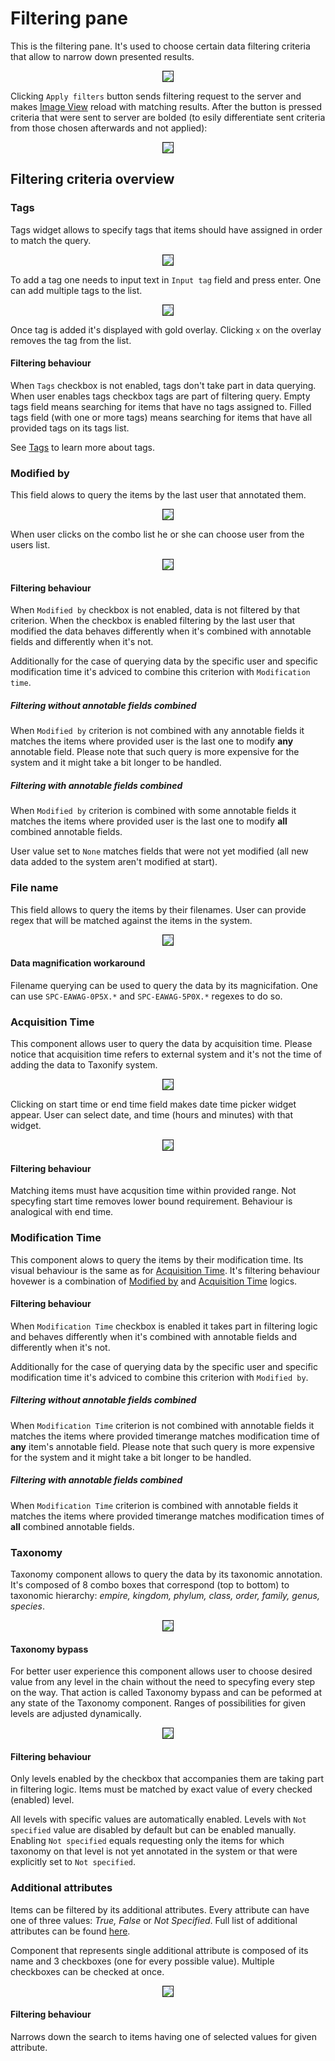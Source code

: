 # Filtering pane

This is the filtering pane. It's used to choose certain data filtering criteria that allow to narrow down presented results.

<p align="center">
  <img src="static/filtering_pane_plain.png" border=1>
</p>

Clicking `Apply filters` button sends filtering request to the server and makes [Image View](../image_view/README.md) reload with matching results. After the button is pressed criteria that were sent to server are bolded (to esily differentiate sent criteria from those chosen afterwards and not applied):

<p align="center">
  <img src="static/filtering_pane_bolding.gif" border=1>
</p>


## Filtering criteria overview

### Tags

Tags widget allows to specify tags that items should have assigned in order to match the query.

<p align="center">
  <img src="static/filtering_pane_tags.png" border=1>
</p>

To add a tag one needs to input text in `Input tag` field and press enter. One can add multiple tags to the list.

<p align="center">
  <img src="static/filtering_pane_tags_added.png" border=1>
</p>

Once tag is added it's displayed with gold overlay. Clicking `x` on the overlay removes the tag from the list.

#### Filtering behaviour
When `Tags` checkbox is not enabled, tags don't take part in data querying.
When user enables tags checkbox tags are part of filtering query. Empty tags field means searching for items that have no tags assigned to. Filled tags field (with one or more tags) means searching for items that have all provided tags on its tags list.

See [Tags](../tags/README.md) to learn more about tags.

### Modified by

This field alows to query the items by the last user that annotated them.

<p align="center">
  <img src="static/filtering_pane_modified_by.png" border=1>
</p>

When user clicks on the combo list he or she can choose user from the users list.

<p align="center">
  <img src="static/filtering_pane_modified_by_active.png" border=1>
</p>

#### Filtering behaviour

When `Modified by` checkbox is not enabled, data is not filtered by that criterion. When the checkbox is enabled filtering by the last user that modified the data behaves differently when it's combined with annotable fields and differently when it's not.

Additionally for the case of querying data by the specific user and specific modification time it's adviced to combine this criterion with `Modification time`.

##### Filtering without annotable fields combined
When `Modified by` criterion is not combined with any annotable fields it matches the items where provided user is the last one to modify __any__ annotable field. Please note that such query is more expensive for the system and it might take a bit longer to be handled.

##### Filtering with annotable fields combined
When `Modified by` criterion is combined with some annotable fields it matches the items where provided user is the last one to modify __all__ combined annotable fields.

User value set to `None` matches fields that were not yet modified (all new data added to the system aren't modified at start).

### File name

This field allows to query the items by their filenames. User can provide regex that will be matched against the items in the system.

<p align="center">
  <img src="static/filtering_pane_filename.png" border=1>
</p>

#### Data magnification workaround
Filename querying can be used to query the data by its magnicifation. One can use `SPC-EAWAG-0P5X.*` and `SPC-EAWAG-5P0X.*` regexes to do so.

### Acquisition Time

This component allows user to query the data by acquisition time. Please notice that acquisition time refers to external system and it's not the time of adding the data to Taxonify system.

<p align="center">
  <img src="static/filtering_pane_acquisition_time.png" border=1>
</p>

Clicking on start time or end time field makes date time picker widget appear. User can select date, and time (hours and minutes) with that widget.

<p align="center">
  <img src="static/filtering_pane_acquisition_time_active.png" border=1>
</p>

#### Filtering behaviour

Matching items must have acqusition time within provided range. Not specyfing start time removes lower bound requirement. Behaviour is analogical with end time.

### Modification Time

This component alows to query the items by their modification time. Its visual behaviour is the same as for [Acquisition Time](#acquisition-time). It's filtering behaviour hovewer is a combination of [Modified by](#modified-by) and [Acquisition Time](#acquisition-time) logics.

#### Filtering behaviour

When `Modification Time` checkbox is enabled it takes part in filtering logic and behaves differently when it's combined with annotable fields and differently when it's not.

Additionally for the case of querying data by the specific user and specific modification time it's adviced to combine this criterion with `Modified by`.

##### Filtering without annotable fields combined

When `Modification Time` criterion is not combined with annotable fields it matches the items where provided timerange matches modification time of __any__ item's annotable field. Please note that such query is more expensive for the system and it might take a bit longer to be handled.

##### Filtering with annotable fields combined

When `Modification Time` criterion is combined with annotable fields it matches the items where provided timerange matches modification times of __all__ combined annotable fields.

### Taxonomy

Taxonomy component allows to query the data by its taxonomic annotation. It's composed of 8 combo boxes that correspond (top to bottom) to taxonomic hierarchy: _empire, kingdom, phylum, class, order, family, genus, species_.

<p align="center">
  <img src="static/filtering_pane_taxonomy_plain.png" border=1>
</p>

#### Taxonomy bypass

For better user experience this component allows user to choose desired value from any level in the chain without the need to specyfing every step on the way. That action is called Taxonomy bypass and can be peformed at any state of the Taxonomy component. Ranges of possibilities for given levels are adjusted dynamically.

<p align="center">
  <img src="static/filtering_pane_taxonomy_bypass.gif" border=1>
</p>

#### Filtering behaviour
Only levels enabled by the checkbox that accompanies them are taking part in filtering logic. Items must be matched by exact value of every checked (enabled) level.

All levels with specific values are automatically enabled. Levels with `Not specified` value are disabled by default but can be enabled manually. Enabling `Not specified` equals requesting only the items for which taxonomy on that level is not yet annotated in the system or that were explicitly set to `Not specified`.

### Additional attributes

Items can be filtered by its additional attributes. Every attribute can have one of three values: _True, False_ or _Not Specified_. Full list of additional attributes can be found [here](../additional_attributes/README.md).

Component that represents single additional attribute is composed of its name and 3 checkboxes (one for every possible value). Multiple checkboxes can be checked at once.

<p align="center">
  <img src="static/filtering_pane_additional_attributes.png" border=1>
</p>

#### Filtering behaviour
Narrows down the search to items having one of selected values for given attribute.
